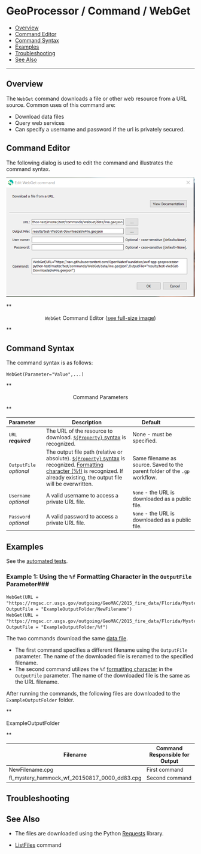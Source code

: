 # GeoProcessor / Command / WebGet #

* [Overview](#overview)
* [Command Editor](#command-editor)
* [Command Syntax](#command-syntax)
* [Examples](#examples)
* [Troubleshooting](#troubleshooting)
* [See Also](#see-also)

-------------------------

## Overview ##

The `WebGet` command downloads a file or other web resource from a URL source. Common uses of this command are:

* Download data files
* Query web services 
* Can specify a username and password if the url is privately secured.

## Command Editor ##

The following dialog is used to edit the command and illustrates the command syntax.

![WebGet](WebGet.png)

**<p style="text-align: center;">
`WebGet` Command Editor (<a href="../WebGet.png">see full-size image</a>)
</p>**

## Command Syntax ##

The command syntax is as follows:

```text
WebGet(Parameter="Value",...)
```
**<p style="text-align: center;">
Command Parameters
</p>**

|**Parameter**&nbsp;&nbsp;&nbsp;&nbsp; | **Description** | **Default**&nbsp;&nbsp;&nbsp;&nbsp;&nbsp;&nbsp;&nbsp;&nbsp;&nbsp;&nbsp;&nbsp;&nbsp;&nbsp;&nbsp;&nbsp;&nbsp; |
| --------------|-----------------|----------------- |
| `URL` <br>  **_required_**| The URL of the resource to download. [`${Property}` syntax](../../introduction/#geoprocessor-properties-property) is recognized.| None - must be specified. |
| `OutputFile` <br> *optional*| The output file path (relative or absolute). [`${Property}` syntax](../../introduction/#geoprocessor-properties-property) is recognized. [Formatting character (%f)](../../introduction/#geolayer-property-format-specifiers) is recognized. If already existing, the output file will be overwritten.| Same filename as source. Saved to the parent folder of the `.gp` workflow. |
|`Username` <br> *optional*| A valid username to access a private URL file.|`None` - the URL is downloaded as a public file.|
|`Password` <br> *optional*| A valid password to access a private URL file.|`None` - the URL is downloaded as a public file.|


## Examples ##

See the [automated tests](https://github.com/OpenWaterFoundation/owf-app-geoprocessor-python-test/tree/master/test/commands/WebGet).

### Example 1: Using the `%f` Formatting Character in the `OutputFile` Parameter###

```
WebGet(URL = "https://rmgsc.cr.usgs.gov/outgoing/GeoMAC/2015_fire_data/Florida/Mystery_Hammock_Wf/fl_mystery_hammock_wf_20150817_0000_dd83.cpg", OutputFile = "ExampleOutputFolder/NewFilename")
WebGet(URL = "https://rmgsc.cr.usgs.gov/outgoing/GeoMAC/2015_fire_data/Florida/Mystery_Hammock_Wf/fl_mystery_hammock_wf_20150817_0000_dd83.cpg", OutputFile = "ExampleOutputFolder/%f")

```

The two commands download the same [data file](https://rmgsc.cr.usgs.gov/outgoing/GeoMAC/2015_fire_data/Florida/Mystery_Hammock_Wf/fl_mystery_hammock_wf_20150817_0000_dd83.cpg). 

- The first command specifies a different filename using the `OutputFile` parameter. The name of the downloaded file is renamed to the specified filename. 
- The second command utilizes the `%f` [formatting character](../../introduction/#geolayer-property-format-specifiers) in the `OutputFile` parameter. The name of the downloaded file is the same as the URL filename.


After running the commands, the following files are downloaded to the `ExampleOutputFolder` folder. 

**<p style="text-align: left;">
ExampleOutputFolder
</p>**

|Filename|Command Responsible for Output|
|------|---|
|NewFilename.cpg|First command|
|fl_mystery_hammock_wf_20150817_0000_dd83.cpg|Second command|


## Troubleshooting ##

## See Also ##

- The files are downloaded using the Python [Requests](http://docs.python-requests.org/en/master/) library.
* [ListFiles](../ListFiles/ListFiles) command
